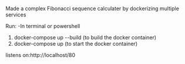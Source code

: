 Made a  complex Fibonacci sequence calculater by dockerizing multiple services

Run:
-In terminal or powershell
1) docker-compose up --build (to build the docker container)
2) docker-compose up (to start the docker container)

listens on:http://localhost/80 

